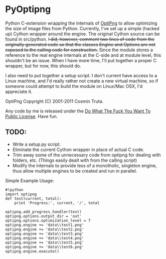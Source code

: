 # PyOptipng

Python C-extension wrapping the internals of [OptiPng](http://optipng.sourceforge.net/) to allow optimizing the size of image files from Python. Currently, I've set up a simple (hacked up) Cython wrapper around the engine. The original Cython source can be found in src/python. ~~I did, however, comment two lines of code from the originally generated code so that the classes Engine and Options are not exposed to the calling code for construction.~~ Since the module stores a reference to the real engine internals at the C-side and at module level, this shouldn't be an issue. When I have more time, I'll put together a proper C wrapper, but for now, this should do.

I also need to put together a setup script. I don't current have access to a Linux machine, and I'd really rather not create a new virtual machine, so if someone could attempt to build the module on Linux/Mac OSX, I'd appreciate it.

OptiPng Copyright (C) 2001-2011 Cosmin Truta.

Any code by me is released under the [Do What The Fuck You Want To Public License](http://sam.zoy.org/wtfpl/). Have fun.

## TODO:

* Write a setup.py script.
* Eliminate the current Cython wrapper in place of actual C code.
* Trim away some of the unnecessary code from optipng for dealing with folders, etc. (Things easily dealt with from the calling script)
* Modify the internals to provide less of a monotholic, singleton engine, thus allow multiple engines to be created and run in parallel.

Simple Example Usage:

	#!python
	import optipng
	def test(current, total):
		print 'Progress:', current, '/', total

	optipng.add_progress_handler(test)
	optipng.options.output_dir = 'out'
	optipng.options.optimization_level = 7
	optipng.engine += 'data\\test1.png'
	optipng.engine += 'data\\test2.png'
	optipng.engine += 'data\\test3.png'
	optipng.engine += 'data\\test4.png'
	optipng.engine += 'data\\test5.png'
	optipng.engine += 'data\\test6.png'
	optipng.engine.execute()